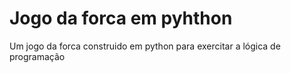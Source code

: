 # Jogo da forca em pyhthon

Um jogo da forca construido em python para exercitar a lógica de programação 

